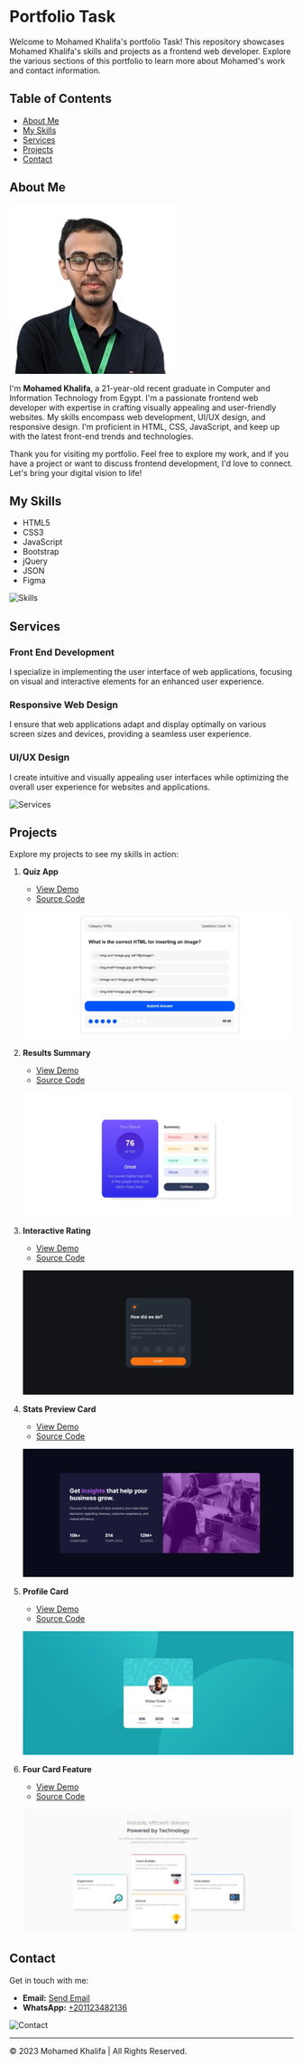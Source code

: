 # Portfolio Task

Welcome to Mohamed Khalifa's portfolio Task! This repository showcases Mohamed Khalifa's skills and projects as a frontend web developer. Explore the various sections of this portfolio to learn more about Mohamed's work and contact information.

## Table of Contents
- [About Me](#about)
- [My Skills](#skills)
- [Services](#services)
- [Projects](#projects)
- [Contact](#contact)

## About Me <a name="about"></a>

![Mohamed Khalifa](images/Mohamed_Khalifa_main.png)

I'm **Mohamed Khalifa**, a 21-year-old recent graduate in Computer and Information Technology from Egypt. I'm a passionate frontend web developer with expertise in crafting visually appealing and user-friendly websites. My skills encompass web development, UI/UX design, and responsive design. I'm proficient in HTML, CSS, JavaScript, and keep up with the latest front-end trends and technologies.

Thank you for visiting my portfolio. Feel free to explore my work, and if you have a project or want to discuss frontend development, I'd love to connect. Let's bring your digital vision to life!

## My Skills <a name="skills"></a>

- HTML5
- CSS3
- JavaScript
- Bootstrap
- jQuery
- JSON
- Figma

![Skills](images/skills.png)

## Services <a name="services"></a>

### Front End Development
I specialize in implementing the user interface of web applications, focusing on visual and interactive elements for an enhanced user experience.

### Responsive Web Design
I ensure that web applications adapt and display optimally on various screen sizes and devices, providing a seamless user experience.

### UI/UX Design
I create intuitive and visually appealing user interfaces while optimizing the overall user experience for websites and applications.

![Services](images/services.png)

## Projects <a name="projects"></a>

Explore my projects to see my skills in action:

1. **Quiz App**
   - [View Demo](https://mohamedkhalifa11.github.io/Quiz-App/)
   - [Source Code](https://github.com/MohamedKhalifa11/Quiz-App)

   ![Quiz App](images/Quiz_App.jpeg)

2. **Results Summary**
   - [View Demo](https://mohamedkhalifa11.github.io/Results-summary-component/)
   - [Source Code](https://github.com/MohamedKhalifa11/Results-summary-component)

   ![Results Summary](images/Results_Summary.jpeg)

3. **Interactive Rating**
   - [View Demo](https://mohamedkhalifa11.github.io/Interactive-rating-component/)
   - [Source Code](https://github.com/MohamedKhalifa11/Interactive-rating-component)

   ![Interactive Rating](images/Interactive_Rating.jpeg)

4. **Stats Preview Card**
   - [View Demo](https://mohamedkhalifa11.github.io/Stats-preview-card-component/)
   - [Source Code](https://github.com/MohamedKhalifa11/Stats-preview-card-component)

   ![Stats Preview Card](images/Stats_Preview_Card.jpeg)

5. **Profile Card**
   - [View Demo](https://mohamedkhalifa11.github.io/Profile-card-component)
   - [Source Code](https://github.com/MohamedKhalifa11/Profile-card-component)

   ![Profile Card](images/Profil_Card.jpeg)

6. **Four Card Feature**
   - [View Demo](https://mohamedkhalifa11.github.io/Four-card-feature-section)
   - [Source Code](https://github.com/MohamedKhalifa11/Four-card-feature-section)

   ![Four Card Feature](images/Four_Card_Feature.jpeg)

## Contact <a name="contact"></a>

Get in touch with me:
- **Email:** [Send Email](https://formspree.io/f/xleynkjv)
- **WhatsApp:** [+201123482136](https://wa.me/+201123482136)

![Contact](images/contact.png)

---

&copy; 2023 Mohamed Khalifa | All Rights Reserved.


